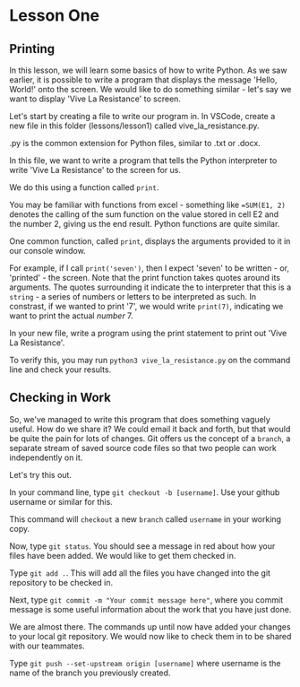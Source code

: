 # Lesson One

## Printing
In this lesson, we will learn some basics of how to write Python.  As we saw earlier, it is possible to write a program that displays the message 'Hello, World!' onto the screen.  We would like to do something similar - let's say we want to display 'Vive La Resistance' to screen.

Let's start by creating a file to write our program in.  In VSCode, create a new file in this folder (lessons/lesson1) called vive_la_resistance.py.

.py is the common extension for Python files, similar to .txt or .docx.

In this file, we want to write a program that tells the Python interpreter to write 'Vive La Resistance' to the screen for us.

We do this using a function called `print`.

You may be familiar with functions from excel - something like `=SUM(E1, 2)` denotes the calling of the sum function on the value stored in cell E2 and the number 2, giving us the end result.  Python functions are quite similar.

One common function, called `print`, displays the arguments provided to it in our console window.

For example, if I call `print('seven')`, then I expect 'seven' to be written - or, 'printed' - the screen.  Note that the print function takes quotes around its arguments.  The quotes surrounding it indicate the to interpreter that this is a `string` - a series of numbers or letters to be interpreted as such.  In constrast, if we wanted to print '7', we would write `print(7)`, indicating we want to print the actual *number* 7.

In your new file, write a program using the print statement to print out 'Vive La Resistance'.

To verify this, you may run `python3 vive_la_resistance.py` on the command line and check your results.

## Checking in Work

So, we've managed to write this program that does something vaguely useful.  How do we share it?  We could email it back and forth, but that would be quite the pain for lots of changes.  Git offers us the concept of a `branch`, a separate stream of saved source code files so that two people can work independently on it.

Let's try this out.  

In your command line, type `git checkout -b [username]`.  Use your github username or similar for this.

This command will `checkout` a new `branch` called `username` in your working copy.  

Now, type `git status`.  You should see a message in red about how your files have been added.  We would like to get them checked in.

Type `git add .`.  This will add all the files you have changed into the git repository to be checked in.  

Next, type `git commit -m "Your commit message here"`, where you commit message is some useful information about the work that you have just done.

We are almost there.  The commands up until now have added your changes to your local git repository.  We would now like to check them in to be shared with our teammates.

Type `git push --set-upstream origin [username]` where username is the name of the branch you previously created.

